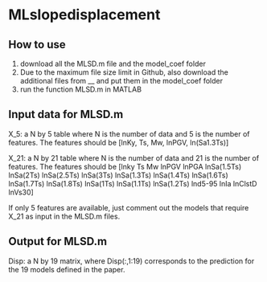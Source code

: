 # MLslopedisplacement


## How to use

1. download all the MLSD.m file and the model_coef folder
2. Due to the maximum file size limit in Github, also download the additional files from __ and put them in the model_coef folder
3. run the function MLSD.m in MATLAB


## Input data for MLSD.m

X_5: a N by 5 table where N is the number of data and 5 is the number of features.
The features should be [lnKy, Ts, Mw, lnPGV, ln(Sa1.3Ts)]

X_21: a N by 21 table where N is the number of data and 21 is the number of features.
The features should be [lnky	Ts	Mw	lnPGV	lnPGA	lnSa(1.5Ts)	lnSa(2Ts)	lnSa(2.5Ts)	lnSa(3Ts)	lnSa(1.3Ts)	lnSa(1.4Ts)	lnSa(1.6Ts)	lnSa(1.7Ts)	lnSa(1.8Ts)	lnSa(1Ts)	lnSa(1.1Ts)	lnSa(1.2Ts)	lnd5-95	lnIa	lnClstD	lnVs30]

If only 5 features are available, just comment out the models that require X_21 as input in the MLSD.m files.

## Output for MLSD.m

Disp: a N by 19 matrix, where Disp(:,1:19) corresponds to the prediction for the 19 models defined in the paper.



